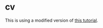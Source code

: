 # cv

This is using a modified version of [this tutorial](https://texblog.org/2012/04/25/writing-a-cv-in-latex/).
